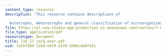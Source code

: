 ```yaml
---
content_type: resource
description: 'This resource contains descriptions of

  Autotrophs, Heterotrophs and general classification of microorganisms.'
file: https://ol-ocw-studio-app-production.s3.amazonaws.com/courses/7-014-introductory-biology-spring-2005/7a7efd99316de87415f9d360cda0fa51_l16_17_carb_ener.pdf
file_type: application/pdf
resourcetype: Document
title: l16_17_carb_ener.pdf
uid: 7a7efd99-316d-e874-15f9-d360cda0fa51
---
```

